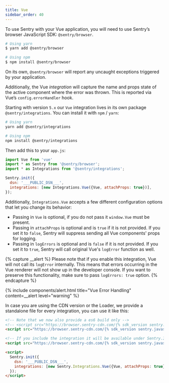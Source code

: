 ```yaml
---
title: Vue
sidebar_order: 40
---
```


<!-- WIZARD -->
To use Sentry with your Vue application, you will need to use Sentry’s browser JavaScript SDK: `@sentry/browser`.

```bash
# Using yarn
$ yarn add @sentry/browser

# Using npm
$ npm install @sentry/browser
```

On its own, `@sentry/browser` will report any uncaught exceptions triggered by your application.

Additionally, the Vue _integration_ will capture the name and props state of the active component where the error was thrown. This is reported via Vue’s `config.errorHandler` hook.

Starting with version `5.x` our `Vue` integration lives in its own package `@sentry/integrations`.
You can install it with `npm` / `yarn`:

```bash
# Using yarn
yarn add @sentry/integrations

# Using npm
npm install @sentry/integrations
```

Then add this to your `app.js`:

```javascript
import Vue from 'vue'
import * as Sentry from '@sentry/browser';
import * as Integrations from '@sentry/integrations';

Sentry.init({
  dsn: '___PUBLIC_DSN___',
  integrations: [new Integrations.Vue({Vue, attachProps: true})],
});
```

Additionally, `Integrations.Vue` accepts a few different configuration options that let you change its behavior:

- Passing in `Vue` is optional, if you do not pass it `window.Vue` must be present.
- Passing in `attachProps` is optional and is `true` if it is not provided. If you set it to `false`, Sentry will suppress sending all Vue components' props for logging.
- Passing in `logErrors` is optional and is `false` if it is not provided. If you set it to `true`, Sentry will call original Vue's `logError` function as well.

{% capture __alert %}
Please note that if you enable this integration, Vue will not call its `logError` internally. This means that errors occurring in the Vue renderer will not show up in the developer console.
If you want to preserve this functionality, make sure to pass `logErrors: true` option.
{% endcapture %}

{% include components/alert.html
  title="Vue Error Handling"
  content=__alert
  level="warning"
%}

In case you are using the CDN version or the Loader, we provide a standalone file for every integration, you can use it
like this:

```html
<!-- Note that we now also provide a es6 build only -->
<!-- <script src="https://browser.sentry-cdn.com/{% sdk_version sentry.javascript.browser %}/bundle.es6.min.js" integrity="{% sdk_cdn_checksum sentry.javascript.browser latest bundle.es6.min.js %}" crossorigin="anonymous"></script> -->
<script src="https://browser.sentry-cdn.com/{% sdk_version sentry.javascript.browser %}/bundle.min.js" integrity="{% sdk_cdn_checksum sentry.javascript.browser latest bundle.min.js %}" crossorigin="anonymous"></script>

<!-- If you include the integration it will be available under Sentry.Integrations.Vue -->
<script src="https://browser.sentry-cdn.com/{% sdk_version sentry.javascript.browser %}/vue.min.js" crossorigin="anonymous"></script>

<script>
  Sentry.init({
    dsn: '___PUBLIC_DSN___',
    integrations: [new Sentry.Integrations.Vue({Vue, attachProps: true})],
  });
</script>
```

<!-- TODO-ADD-VERIFICATION-EXAMPLE -->
<!-- ENDWIZARD -->
